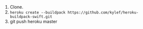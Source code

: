 1. Clone.
2. `heroku create --buildpack https://github.com/kylef/heroku-buildpack-swift.git`
3. git push heroku master

